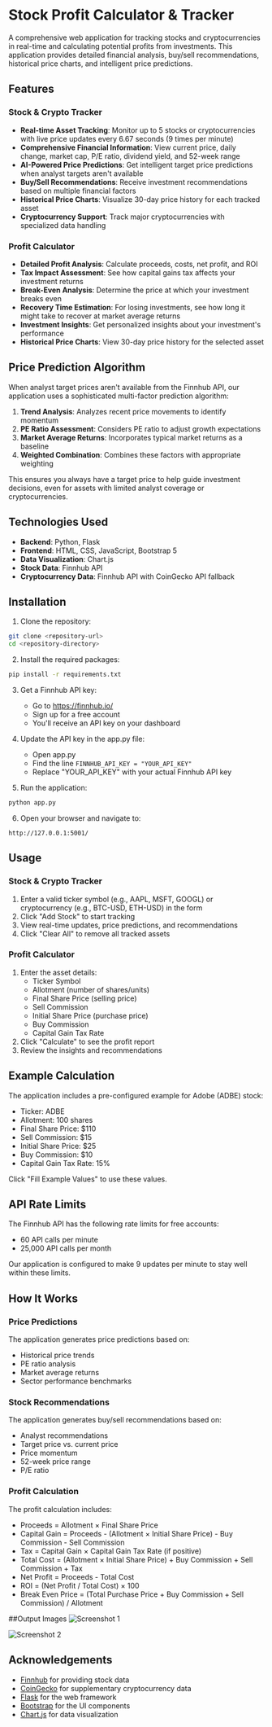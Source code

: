 # Stock Profit Calculator & Tracker

A comprehensive web application for tracking stocks and cryptocurrencies in real-time and calculating potential profits from investments. This application provides detailed financial analysis, buy/sell recommendations, historical price charts, and intelligent price predictions.

## Features

### Stock & Crypto Tracker
- **Real-time Asset Tracking**: Monitor up to 5 stocks or cryptocurrencies with live price updates every 6.67 seconds (9 times per minute)
- **Comprehensive Financial Information**: View current price, daily change, market cap, P/E ratio, dividend yield, and 52-week range
- **AI-Powered Price Predictions**: Get intelligent target price predictions when analyst targets aren't available
- **Buy/Sell Recommendations**: Receive investment recommendations based on multiple financial factors
- **Historical Price Charts**: Visualize 30-day price history for each tracked asset
- **Cryptocurrency Support**: Track major cryptocurrencies with specialized data handling

### Profit Calculator
- **Detailed Profit Analysis**: Calculate proceeds, costs, net profit, and ROI
- **Tax Impact Assessment**: See how capital gains tax affects your investment returns
- **Break-Even Analysis**: Determine the price at which your investment breaks even
- **Recovery Time Estimation**: For losing investments, see how long it might take to recover at market average returns
- **Investment Insights**: Get personalized insights about your investment's performance
- **Historical Price Charts**: View 30-day price history for the selected asset

## Price Prediction Algorithm

When analyst target prices aren't available from the Finnhub API, our application uses a sophisticated multi-factor prediction algorithm:

1. **Trend Analysis**: Analyzes recent price movements to identify momentum
2. **PE Ratio Assessment**: Considers PE ratio to adjust growth expectations
3. **Market Average Returns**: Incorporates typical market returns as a baseline
4. **Weighted Combination**: Combines these factors with appropriate weighting

This ensures you always have a target price to help guide investment decisions, even for assets with limited analyst coverage or cryptocurrencies.

## Technologies Used
- **Backend**: Python, Flask
- **Frontend**: HTML, CSS, JavaScript, Bootstrap 5
- **Data Visualization**: Chart.js
- **Stock Data**: Finnhub API
- **Cryptocurrency Data**: Finnhub API with CoinGecko API fallback

## Installation

1. Clone the repository:
```bash
git clone <repository-url>
cd <repository-directory>
```

2. Install the required packages:
```bash
pip install -r requirements.txt
```

3. Get a Finnhub API key:
   - Go to https://finnhub.io/
   - Sign up for a free account
   - You'll receive an API key on your dashboard

4. Update the API key in the app.py file:
   - Open app.py
   - Find the line `FINNHUB_API_KEY = "YOUR_API_KEY"`
   - Replace "YOUR_API_KEY" with your actual Finnhub API key

5. Run the application:
```bash
python app.py
```

6. Open your browser and navigate to:
```
http://127.0.0.1:5001/
```

## Usage

### Stock & Crypto Tracker
1. Enter a valid ticker symbol (e.g., AAPL, MSFT, GOOGL) or cryptocurrency (e.g., BTC-USD, ETH-USD) in the form
2. Click "Add Stock" to start tracking
3. View real-time updates, price predictions, and recommendations
4. Click "Clear All" to remove all tracked assets

### Profit Calculator
1. Enter the asset details:
   - Ticker Symbol
   - Allotment (number of shares/units)
   - Final Share Price (selling price)
   - Sell Commission
   - Initial Share Price (purchase price)
   - Buy Commission
   - Capital Gain Tax Rate
2. Click "Calculate" to see the profit report
3. Review the insights and recommendations

## Example Calculation

The application includes a pre-configured example for Adobe (ADBE) stock:
- Ticker: ADBE
- Allotment: 100 shares
- Final Share Price: $110
- Sell Commission: $15
- Initial Share Price: $25
- Buy Commission: $10
- Capital Gain Tax Rate: 15%

Click "Fill Example Values" to use these values.

## API Rate Limits

The Finnhub API has the following rate limits for free accounts:
- 60 API calls per minute
- 25,000 API calls per month

Our application is configured to make 9 updates per minute to stay well within these limits.

## How It Works

### Price Predictions
The application generates price predictions based on:
- Historical price trends
- PE ratio analysis
- Market average returns
- Sector performance benchmarks

### Stock Recommendations
The application generates buy/sell recommendations based on:
- Analyst recommendations
- Target price vs. current price
- Price momentum
- 52-week price range
- P/E ratio

### Profit Calculation
The profit calculation includes:
- Proceeds = Allotment × Final Share Price
- Capital Gain = Proceeds - (Allotment × Initial Share Price) - Buy Commission - Sell Commission
- Tax = Capital Gain × Capital Gain Tax Rate (if positive)
- Total Cost = (Allotment × Initial Share Price) + Buy Commission + Sell Commission + Tax
- Net Profit = Proceeds - Total Cost
- ROI = (Net Profit / Total Cost) × 100
- Break Even Price = (Total Purchase Price + Buy Commission + Sell Commission) / Allotment

##Output Images
![Screenshot 1](1.png)

![Screenshot 2](3.png)

## Acknowledgements
- [Finnhub](https://finnhub.io/) for providing stock data
- [CoinGecko](https://www.coingecko.com/) for supplementary cryptocurrency data
- [Flask](https://flask.palletsprojects.com/) for the web framework
- [Bootstrap](https://getbootstrap.com/) for the UI components
- [Chart.js](https://www.chartjs.org/) for data visualization 
